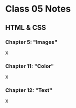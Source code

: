 # Class 05 Notes
## HTML & CSS
### Chapter 5: "Images"
X

### Chapter 11: "Color"
X

### Chapter 12: "Text"
X
